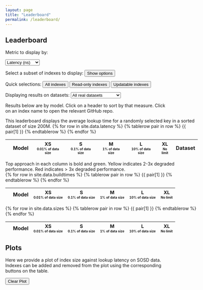 ```yaml
---
layout: page
title: "Leaderboard"
permalink: /leaderboard/
---
```

<script src="https://ajax.googleapis.com/ajax/libs/jquery/3.5.1/jquery.min.js"></script>

## Leaderboard
Metric to display by:
<script src="/scripts/sorttable.js" type="text/javascript"></script>
<select id="select">
    <option value="latency-leaderboard">Latency (ns)</option>
    <option value="buildtime-leaderboard">Build time (μs)</option>
    <option value="size-leaderboard">Size</option>
</select>

Select a subset of indexes to display:
<button id="displayToggle" onclick="changeDisplay()">Show options</button>
<script type="text/javascript">
function changeDisplay() {
    if ($("#display").is(":visible")) {
        document.getElementById("display").style.display = "None";
        document.getElementById("displayToggle").innerHTML = "Show options";
    } else {
        document.getElementById("display").style.display = "Block";
        document.getElementById("displayToggle").innerHTML = "Hide table";
    }
}
</script>

Quick selections:
<button id="displayToggle" onclick="showAllIndexes()">All indexes</button>
<button id="displayToggle" onclick="showReadOnly()">Read-only indexes</button>
<button id="displayToggle" onclick="showUpdatable()">Updatable indexes</button>

Displaying results on datasets:
<select id="dataswitch">
    <option value="" disabled> -- 64-Bit datasets -- </option>
    <option value="all_uint64">All 64-Bit Datasets</option>
    <option value="" disabled> - Real-world datasets - </option>
    <option value="real_uint64" selected>All real datasets</option>
    <option value="osm_cellids_200M_uint64">OSM</option>
    <option value="fb_200M_uint64">Facebook</option>
    <option value="wiki_ts_200M_uint64">Wiki</option>
    <option value="books_200M_uint64">Books</option>
    <option value="" disabled> - Synthetic datasets - </option>
    <option value="normal_200M_uint64"> Normal </option>
    <option value="lognormal_200M_uint64"> Lognormal </option>
    <option value="uniform_sparse_200M_uint64"> Uniform sparse </option>
    <option value="uniform_dense_200M_uint64"> Uniform dense </option>
    <option value="" disabled> -- 32-Bit datasets -- </option>
    <option value="all_uint32">All 32-Bit Datasets</option>
    <option value="" disabled> - Real-world datasets - </option>
    <option value="real_uint32">All real datasets</option>
    <option value="fb_200M_uint32">Facebook</option>
    <option value="books_200M_uint32">Books</option>
    <option value="" disabled> - Synthetic datasets - </option>
    <option value="normal_200M_uint32"> Normal </option>
    <option value="lognormal_200M_uint32"> Lognormal </option>
    <option value="uniform_sparse_200M_uint32"> Uniform sparse </option>
    <option value="uniform_dense_200M_uint32"> Uniform dense </option>
</select>

<div id="display" style="height:400px;overflow:auto;display:none;">
<table id="display-boxes">
<tbody>
    {% assign rows = site.data.latency | map: 'Name' | uniq %}
    {% for name in rows %}
    <tr>
        <td>
            <input type='checkbox' name='filter' id={{ name }} value={{ name }} />
            {{ name }}
        </td>
    </tr>
    {% endfor %}
</tbody>
</table>
</div>
<script src="/scripts/checkbox.js" type="text/javascript"></script>

Results below are by model. Click on a header to sort by that measure. Click on an index name to open the relevant GitHub repo.

<div id="latency-leaderboard" class = "group" style="width:120%;">
This leaderboard displays the average lookup time for a randomly selected key in a sorted dataset of size 200M.
<table id="latency-table" class="sortable tables">
    <thead>
        <tr>
            <th> </th>
            <th>Model</th>
            <th style="text-align:center;"><span style="font-size:15px;">XS</span><br>
            <span style="font-size:10px;">0.01% of data size</span></th>
            <th style="text-align:center;"><span style="font-size:15px;">S</span><br>
            <span style="font-size:10px;">0.1% of data size</span></th>
            <th style="text-align:center;" class="startClick"><span style="font-size:15px;">M</span><br>
            <span style="font-size:10px;">1% of data size</span></th>
            <th style="text-align:center;"><span style="font-size:15px;">L</span><br>
            <span style="font-size:10px;">10% of data size</span></th>
            <th style="text-align:center;"><span style="font-size:15px;">XL</span><br>
            <span style="font-size:10px;">No limit</span></th>
            <th style="text-align:center;">Dataset</th> 
        </tr>
    </thead>
    <tbody>
    {% for row in site.data.latency %}
            {% tablerow pair in row %}
            {{ pair[1] }}
            {% endtablerow %}
    {% endfor %}
    </tbody>
</table>
Top approach in each column is bold and green. Yellow indicates 2-3x degraded performance. Red indicates > 3x degraded performance.
<script src="/scripts/annotate.js" type="text/javascript"></script>
</div>
<div id="buildtime-leaderboard" class = "group" style="width:120%;">
<table id="buildtime-table" class="sortable tables">
    <thead>
        <tr>
            <th> </th>
            <th>Model</th>
            <th style="text-align:center;"><span style="font-size:15px;">XS</span><br>
            <span style="font-size:10px;">0.01% of data size</span></th>
            <th style="text-align:center;"><span style="font-size:15px;">S</span><br>
            <span style="font-size:10px;">0.1% of data size</span></th>
            <th style="text-align:center;" class="startClick"><span style="font-size:15px;">M</span><br>
            <span style="font-size:10px;">1% of data size</span></th>
            <th style="text-align:center;"><span style="font-size:15px;">L</span><br>
            <span style="font-size:10px;">10% of data size</span></th>
            <th style="text-align:center;"><span style="font-size:15px;">XL</span><br>
            <span style="font-size:10px;">No limit</span></th>
        </tr>
    </thead>
    <tbody>
    {% for row in site.data.buildtimes %}
        {% tablerow pair in row %}
        {{ pair[1] }}
        {% endtablerow %}
    {% endfor %}
    </tbody>
</table>
</div>
<div id="size-leaderboard" class = "group" style="width:120%;">
<table id="size-table" class="sortable tables">
    <thead>
        <tr>
            <th> </th>
            <th>Model</th>
            <th style="text-align:center;"><span style="font-size:15px;">XS</span><br>
            <span style="font-size:10px;">0.01% of data size</span></th>
            <th style="text-align:center;"><span style="font-size:15px;">S</span><br>
            <span style="font-size:10px;">0.1% of data size</span></th>
            <th style="text-align:center;" class="startClick"><span style="font-size:15px;">M</span><br>
            <span style="font-size:10px;">1% of data size</span></th>
            <th style="text-align:center;"><span style="font-size:15px;">L</span><br>
            <span style="font-size:10px;">10% of data size</span></th>
            <th style="text-align:center;"><span style="font-size:15px;">XL</span><br>
            <span style="font-size:10px;">No limit</span></th>
        </tr>
    </thead>
    <tbody>
    {% for row in site.data.sizes %}
        {% tablerow pair in row %}
        {{ pair[1] }}
        {% endtablerow %}
    {% endfor %}
    </tbody>
</table>
</div>
<script src="/scripts/sort.js" type="text/javascript"></script>

## Plots
Here we provide a plot of index size against lookup latency on SOSD data. Indexes can be added and removed from the plot using
the corresponding buttons on the table.

<div hidden>
<select class="chzn-select" multiple="true" id="indexes" style="visibility:none;"  data-placeholder="Select indexes to graph"></select>
</div>
<button id="clear-chosen" onclick="clearChosen()">Clear Plot</button>


<span id="error_display" style="color:red"></span>
<div id="latency_plot">
<canvas id="latencyChart" style="height:500px;width:100%"></canvas>
</div>

<script src="https://cdnjs.cloudflare.com/ajax/libs/PapaParse/5.3.0/papaparse.min.js"></script>
<script src="https://cdn.jsdelivr.net/npm/chart.js@2.8.0"></script>
<script type="text/javascript" src="https://cdnjs.cloudflare.com/ajax/libs/chosen/1.8.7/chosen.jquery.min.js"></script>
<link rel="stylesheet" href="https://cdnjs.cloudflare.com/ajax/libs/chosen/1.8.7/chosen.css" />
<script type="text/javascript" src="/scripts/graphs/graph_latency.js"></script>
<script type="text/javascript" src="/scripts/graphs/selector.js"></script>